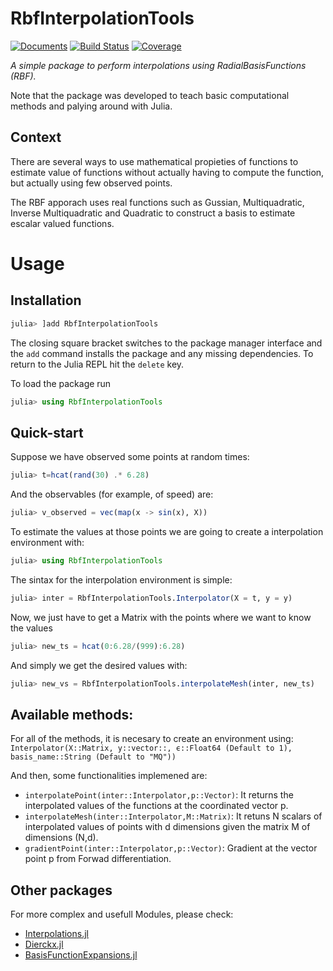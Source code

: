 # RbfInterpolationTools

[![Documents](https://img.shields.io/badge/docs-stable-blue.svg)](https://munozariasjm.github.io/RbfInterpolationTools.jl)
[![Build Status](https://github.com/munozariasjm/RbfInterpolationTools.jl/actions/workflows/CI.yml/badge.svg?branch=main)](https://github.com/munozariasjm/RbfInterpolationTools.jl/actions/workflows/CI.yml?query=branch%3Amain)
[![Coverage](https://codecov.io/gh/munozariasjm/RbfInterpolationTools.jl/branch/main/graph/badge.svg)](https://codecov.io/gh/munozariasjm/RbfInterpolationTools.jl)

*A simple package to perform interpolations using RadialBasisFunctions (RBF).*

Note that the package was developed to teach basic computational methods and palying around with Julia.
## Context
There are several ways to use mathematical propieties of functions to estimate value of functions without actually having to compute the function, but actually using few observed points.

The RBF apporach uses real functions such as Gussian, Multiquadratic, Inverse Multiquadratic and Quadratic to construct a basis to estimate escalar valued functions.  

# Usage
## Installation
```julia
julia> ]add RbfInterpolationTools
```

The closing square bracket switches to the package manager interface and the ```add``` command installs the package and any missing dependencies. To return to the Julia REPL hit the ```delete``` key.

To load the package run

```julia
julia> using RbfInterpolationTools
```
## Quick-start
Suppose we have observed some points at random times:
```julia
julia> t=hcat(rand(30) .* 6.28)
```
And the observables (for example, of speed) are:
```julia
julia> v_observed = vec(map(x -> sin(x), X))
```
To estimate the values at those points we are going to create a interpolation environment with: 
```julia
julia> using RbfInterpolationTools

```
The sintax for the interpolation environment is simple:
```julia
julia> inter = RbfInterpolationTools.Interpolator(X = t, y = y)

```
Now, we just have to get a Matrix with the points where we want to know the values
```julia
julia> new_ts = hcat(0:6.28/(999):6.28)

```
And simply we get the desired values with:
```julia
julia> new_vs = RbfInterpolationTools.interpolateMesh(inter, new_ts)

```
## Available methods:

For all of the methods, it is necesary to create an environment using:
```Interpolator(X::Matrix, y::vector::, ϵ::Float64 (Default to 1), basis_name::String (Default to "MQ"))```

And then, some functionalities implemened are:

* ```interpolatePoint(inter::Interpolator,p::Vector)```: It returns the interpolated values of the functions at the coordinated vector p.
* ```interpolateMesh(inter::Interpolator,M::Matrix)```: 
It retuns N scalars of interpolated values of points with d dimensions given the matrix M of dimensions (N,d).
* ```gradientPoint(inter::Interpolator,p::Vector)```: Gradient at the vector point p from Forwad differentiation. 

## Other packages
For more complex and usefull Modules, please check:
* [Interpolations.jl](https://github.com/JuliaMath/Interpolations.jl)
* [Dierckx.jl](https://github.com/kbarbary/Dierckx.jl)
* [BasisFunctionExpansions.jl](https://github.com/baggepinnen/BasisFunctionExpansions.jl)
